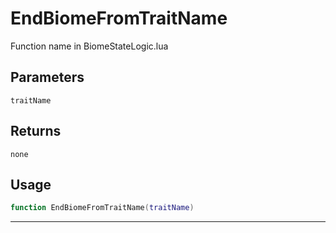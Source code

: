 # EndBiomeFromTraitName
Function name in BiomeStateLogic.lua
## Parameters
`traitName`
## Returns
`none`
## Usage
```lua
function EndBiomeFromTraitName(traitName)
```
---
